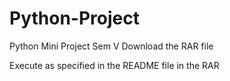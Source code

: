 # Python-Project
Python Mini Project Sem V
Download the  RAR file

Execute as specified in the README file in the RAR
